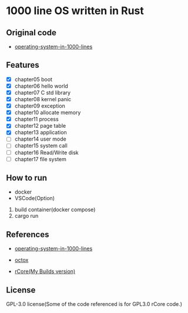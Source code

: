 # 1000 line OS written in Rust

## Original code

- [operating-system-in-1000-lines](https://github.com/nuta/operating-system-in-1000-lines)

## Features

- [x] chapter05 boot
- [x] chapter06 hello world
- [x] chapter07 C std library
- [x] chapter08 kernel panic
- [x] chapter09 exception
- [x] chapter10 allocate memory
- [x] chapter11 process
- [x] chapter12 page table
- [x] chapter13 application
- [ ] chapter14 user mode
- [ ] chapter15 system call
- [ ] chapter16 Read/Write disk
- [ ] chapter17 file system

## How to run

- docker
- VSCode(Option)

1. build container(docker compose)
2. cargo run

## References

- [operating-system-in-1000-lines](https://github.com/nuta/operating-system-in-1000-lines)

- [octox](https://github.com/o8vm/octox)
- [rCore(My Builds version)](https://github.com/SARDONYX-sard/My-rCore-Tutorial-v3)

## License

GPL-3.0 license(Some of the code referenced is for GPL3.0 rCore code.)
